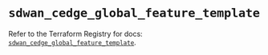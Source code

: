 # `sdwan_cedge_global_feature_template`

Refer to the Terraform Registry for docs: [`sdwan_cedge_global_feature_template`](https://registry.terraform.io/providers/ciscodevnet/sdwan/0.8.0/docs/resources/cedge_global_feature_template).
